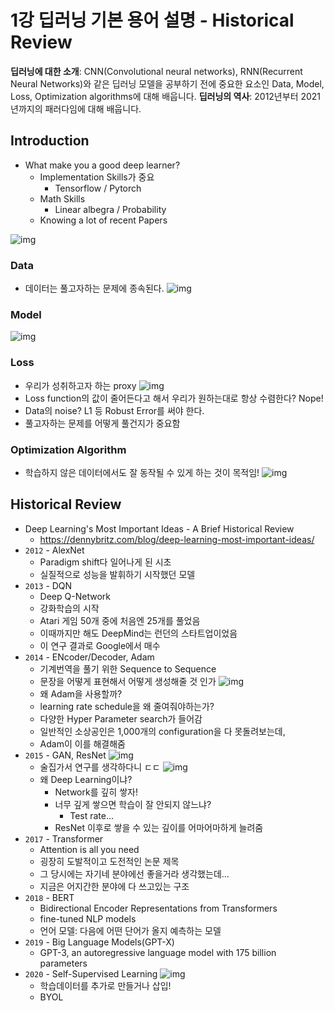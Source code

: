 # 1강 딥러닝 기본 용어 설명 - Historical Review
**딥러닝에 대한 소개**: CNN(Convolutional neural networks), RNN(Recurrent Neural Networks)와 같은 딥러닝 모델을 공부하기 전에 중요한 요소인 Data, Model, Loss, Optimization algorithms에 대해 배웁니다.
**딥러닝의 역사**: 2012년부터 2021년까지의 패러다임에 대해 배웁니다.

## Introduction
- What make you a good deep learner?
    - Implementation Skills가 중요
        - Tensorflow / Pytorch
    - Math Skills
        - Linear albegra / Probability
    - Knowing a lot of recent Papers

![img](../../../assets/img/u-stage/dl_basic_01_1.PNG)

### Data
- 데이터는 풀고자하는 문제에 종속된다.
![img](../../../assets/img/u-stage/dl_basic_01_2.PNG)

### Model
![img](../../../assets/img/u-stage/dl_basic_01_3.PNG)

### Loss
- 우리가 성취하고자 하는 proxy
![img](../../../assets/img/u-stage/dl_basic_01_4.PNG)
- Loss function의 값이 줄어든다고 해서 우리가 원하는대로 항상 수렴한다? Nope!
- Data의 noise? L1 등 Robust Error를 써야 한다.
- 풀고자하는 문제를 어떻게 풀건지가 중요함

### Optimization Algorithm
- 학습하지 않은 데이터에서도 잘 동작될 수 있게 하는 것이 목적임!
![img](../../../assets/img/u-stage/dl_basic_01_5.PNG)

## Historical Review
- Deep Learning's Most Important Ideas - A Brief Historical Review
    - https://dennybritz.com/blog/deep-learning-most-important-ideas/
- `2012` - AlexNet
    - Paradigm shift다 일어나게 된 시초
    - 실질적으로 성능을 발휘하기 시작했던 모델
- `2013` - DQN
    - Deep Q-Network
    - 강화학습의 시작
    - Atari 게임 50개 중에 처음엔 25개를 풀었음
    - 이때까지만 해도 DeepMind는 런던의 스타트업이었음
    - 이 연구 결과로 Google에서 매수
- `2014` - ENcoder/Decoder, Adam
    - 기계번역을 풀기 위한 Sequence to Sequence
    - 문장을 어떻게 표현해서 어떻게 생성해줄 것 인가
    ![img](../../../assets/img/u-stage/dl_basic_01_6.PNG)
    - 왜 Adam을 사용할까?
    - learning rate schedule을 왜 줄여줘야하는가?
    - 다양한 Hyper Parameter search가 들어감
    - 일반적인 소상공인은 1,000개의 configuration을 다 못돌려보는데,
    - Adam이 이를 해결해줌
- `2015` - GAN, ResNet
    ![img](../../../assets/img/u-stage/dl_basic_01_7.PNG)
    - 술집가서 연구를 생각하다니 ㄷㄷ
    ![img](../../../assets/img/u-stage/dl_basic_01_8.PNG)
    - 왜 Deep Learning이냐?
        - Network를 깊히 쌓자!
        - 너무 깊게 쌓으면 학습이 잘 안되지 않느냐?
            - Test rate...
        - ResNet 이후로 쌓을 수 있는 깊이를 어마어마하게 늘려줌
- `2017` - Transformer
    - Attention is all you need
    - 굉장히 도발적이고 도전적인 논문 제목
    - 그 당시에는 자기네 분야에선 좋을거라 생각했는데...
    - 지금은 어지간한 분야에 다 쓰고있는 구조
- `2018` - BERT
    - Bidirectional Encoder Representations from Transformers
    - fine-tuned NLP models
    - 언어 모델: 다음에 어떤 단어가 올지 예측하는 모델
- `2019` - Big Language Models(GPT-X)
    - GPT-3, an autoregressive language model with 175 billion parameters
- `2020` - Self-Supervised Learning
    ![img](../../../assets/img/u-stage/dl_basic_01_9.PNG)
    - 학습데이터를 추가로 만들거나 삽입!
    - BYOL

